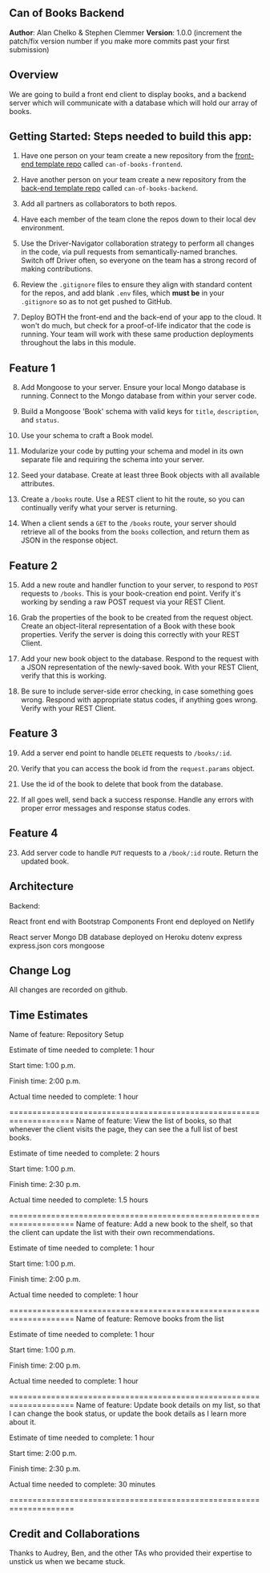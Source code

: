 

## Can of Books Backend

**Author**: Alan Chelko & Stephen Clemmer
**Version**: 1.0.0 (increment the patch/fix version number if you make more commits past your first submission)

## Overview
We are going to build a front end client to display books, and a backend server which will communicate with a database which will hold our array of books. 

## Getting Started: Steps needed to build this app:

1. Have one person on your team create a new repository from the [front-end template repo](https://github.com/codefellows/can-of-books-frontend-template/blob/main/README.md) called `can-of-books-frontend`.

2. Have another person on your team create a new repository from the [back-end template repo](https://github.com/codefellows/can-of-books-backend-template) called `can-of-books-backend`.

3. Add all partners as collaborators to both repos.

4. Have each member of the team clone the repos down to their local dev environment. 

5. Use the Driver-Navigator collaboration strategy to perform all changes in the code, via pull requests from semantically-named branches. Switch off Driver often, so everyone on the team has a strong record of making contributions.

6. Review the `.gitignore` files to ensure they align with standard content for the repos, and add blank `.env` files, which **must be** in your `.gitignore` so as to not get pushed to GitHub.

7. Deploy BOTH the front-end and the back-end of your app to the cloud. It won't do much, but check for a proof-of-life indicator that the code is running. Your team will work with these same production deployments throughout the labs in this module. 


## Feature 1

8. Add Mongoose to your server. Ensure your local Mongo database is running. Connect to the Mongo database from within your server code. 

9. Build a Mongoose 'Book' schema with valid keys for `title`, `description`, and `status`. 

10. Use your schema to craft a Book model.

11. Modularize your code by putting your schema and model in its own separate file and requiring the schema into your server.

12. Seed your database. Create at least three Book objects with all available attributes.

13. Create a `/books` route. Use a REST client to hit the route, so you can continually verify what your server is returning. 

14. When a client sends a `GET` to the `/books` route, your server should retrieve all of the books from the `books` collection, and return them as JSON in the response object.

## Feature 2

15. Add a new route and handler function to your server, to respond to `POST` requests to `/books`. This is your book-creation end point. Verify it's working by sending a raw POST request via your REST Client. 

16. Grab the properties of the book to be created from the request object. Create an object-literal representation of a Book with these book properties. Verify the server is doing this correctly with your REST Client.

17. Add your new book object to the database. Respond to the request with a JSON representation of the newly-saved book. With your REST Client, verify that this is working.

18. Be sure to include server-side error checking, in case something goes wrong. Respond with appropriate status codes, if anything goes wrong. Verify with your REST Client. 

## Feature 3

19. Add a server end point to handle `DELETE` requests to `/books/:id`. 

20. Verify that you can access the book id from the `request.params` object.

21. Use the id of the book to delete that book from the database.

22. If all goes well, send back a success response. Handle any errors with proper error messages and response status codes.

## Feature 4

23. Add server code to handle `PUT` requests to a `/book/:id` route. Return the updated book.


## Architecture
Backend:

React front end with Bootstrap Components
Front end deployed on Netlify

React server
Mongo DB database deployed on Heroku
dotenv
express
  express.json
cors
mongoose

## Change Log
All changes are recorded on github.

## Time Estimates

Name of feature: Repository Setup

Estimate of time needed to complete: 1 hour

Start time: 1:00 p.m.

Finish time: 2:00 p.m.

Actual time needed to complete: 1 hour

====================================================================
Name of feature: View the list of books, so that whenever the client visits the page, they can see the a full list of best books.

Estimate of time needed to complete: 2 hours

Start time: 1:00 p.m.

Finish time: 2:30 p.m.

Actual time needed to complete: 1.5 hours

====================================================================
Name of feature: Add a new book to the shelf, so that the client can update the list with their own recommendations.

Estimate of time needed to complete: 1 hour

Start time: 1:00 p.m.

Finish time: 2:00 p.m.

Actual time needed to complete: 1 hour

====================================================================
Name of feature: Remove books from the list

Estimate of time needed to complete: 1 hour

Start time: 1:00 p.m.

Finish time: 2:00 p.m.

Actual time needed to complete: 1 hour

====================================================================
Name of feature: Update book details on my list, so that I can change the book status, or update the book details as I learn more about it.

Estimate of time needed to complete: 1 hour

Start time: 2:00 p.m.

Finish time: 2:30 p.m.

Actual time needed to complete: 30 minutes

====================================================================
## Credit and Collaborations
Thanks to Audrey, Ben, and the other TAs who provided their expertise to unstick us when we became stuck.

